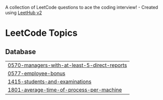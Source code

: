 A collection of LeetCode questions to ace the coding interview! - Created using [LeetHub v2](https://github.com/arunbhardwaj/LeetHub-2.0)
<!---LeetCode Topics Start-->
# LeetCode Topics
## Database
|  |
| ------- |
| [0570-managers-with-at-least-5-direct-reports](https://github.com/Harshinibattula/Leetcode-SQL-/tree/master/0570-managers-with-at-least-5-direct-reports) |
| [0577-employee-bonus](https://github.com/Harshinibattula/Leetcode-SQL-/tree/master/0577-employee-bonus) |
| [1415-students-and-examinations](https://github.com/Harshinibattula/Leetcode-SQL-/tree/master/1415-students-and-examinations) |
| [1801-average-time-of-process-per-machine](https://github.com/Harshinibattula/Leetcode-SQL-/tree/master/1801-average-time-of-process-per-machine) |
<!---LeetCode Topics End-->